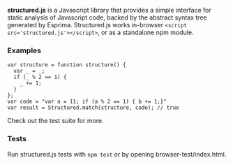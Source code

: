 **structured.js** is a Javascript library that provides a simple interface for static analysis of Javascript code, backed by the abstract syntax tree generated by Esprima. Structured.js works in-browser `<script src='structured.js'></script>`, or as a standalone npm module.

### Examples

    var structure = function structure() {
      var _ = _;
      if (_ % 2 == 1) {
        _ += 1;
      }
    };
    var code = "var a = 11; if (a % 2 == 1) { b += 1;}"
    var result = Structured.match(structure, code); // true

Check out the test suite for more.


### Tests

Run structured.js tests with `npm test` or by opening browser-test/index.html.